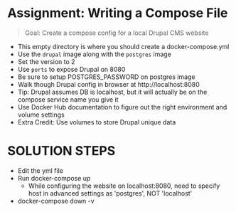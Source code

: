 # Assignment: Writing a Compose File

> Goal: Create a compose config for a local Drupal CMS website

- This empty directory is where you should create a docker-compose.yml
- Use the `drupal` image along with the `postgres` image
- Set the version to 2
- Use `ports` to expose Drupal on 8080
- Be sure to setup POSTGRES_PASSWORD on postgres image
- Walk though Drupal config in browser at http://localhost:8080
- Tip: Drupal assumes DB is localhost, but it will actually be on the compose service name you give it
- Use Docker Hub documentation to figure out the right environment and volume settings
- Extra Credit: Use volumes to store Drupal unique data

# SOLUTION STEPS
- Edit the yml file
- Run docker-compose up
    - While configuring the website on localhost:8080, need to specify host in advanced settings
      as 'postgres', NOT 'localhost'
- docker-compose down -v

